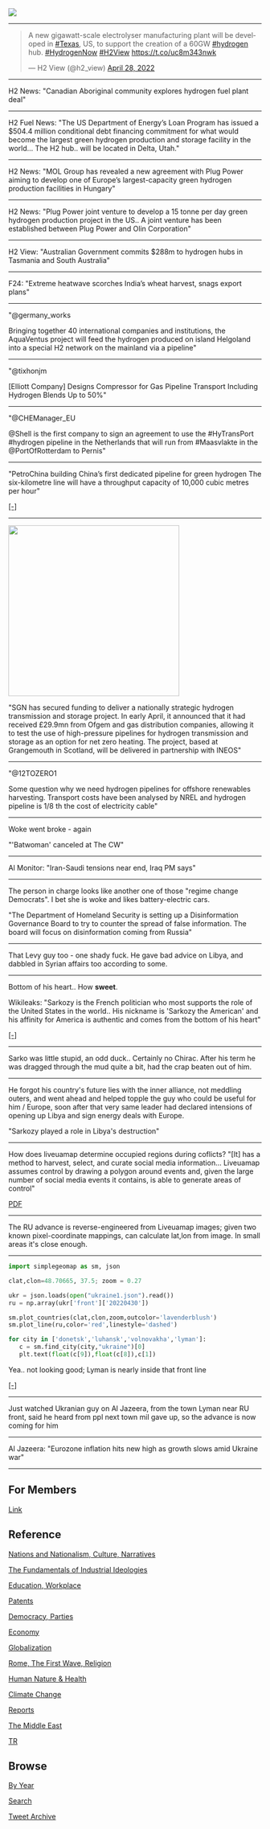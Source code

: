 <img src="https://drive.google.com/uc?export=view&id=1B2wf9R7AMH1d7Vw6e2mucLbIQ5NSjir7"/>

---

<blockquote class="twitter-tweet"><p lang="en" dir="ltr">A new gigawatt-scale electrolyser manufacturing plant will be developed in <a href="https://twitter.com/hashtag/Texas?src=hash&amp;ref_src=twsrc%5Etfw">#Texas</a>, US, to support the creation of a 60GW <a href="https://twitter.com/hashtag/hydrogen?src=hash&amp;ref_src=twsrc%5Etfw">#hydrogen</a> hub. <a href="https://twitter.com/hashtag/HydrogenNow?src=hash&amp;ref_src=twsrc%5Etfw">#HydrogenNow</a> <a href="https://twitter.com/hashtag/H2View?src=hash&amp;ref_src=twsrc%5Etfw">#H2View</a> <a href="https://t.co/uc8m343nwk">https://t.co/uc8m343nwk</a></p>&mdash; H2 View (@h2_view) <a href="https://twitter.com/h2_view/status/1519606935456292865?ref_src=twsrc%5Etfw">April 28, 2022</a></blockquote> <script async src="https://platform.twitter.com/widgets.js" charset="utf-8"></script>

---

H2 News: "Canadian Aboriginal community explores hydrogen fuel plant deal"

---

H2 Fuel News: "The US Department of Energy’s Loan Program has issued a
$504.4 million conditional debt financing commitment for what would
become the largest green hydrogen production and storage facility in
the world... The H2 hub.. will be located in Delta, Utah."
 
---

H2 News: "MOL Group has revealed a new agreement with Plug Power
aiming to develop one of Europe’s largest-capacity green hydrogen
production facilities in Hungary"

---

H2 News: "Plug Power joint venture to develop a 15 tonne per day green
hydrogen production project in the US.. A joint venture has been
established between Plug Power and Olin Corporation"

---

H2 View: "Australian Government commits $288m to hydrogen hubs in
Tasmania and South Australia"

---

F24: "Extreme heatwave scorches India’s wheat harvest, snags export plans"

---

"@germany_works

Bringing together 40 international companies and institutions, the
AquaVentus project will feed the hydrogen produced on island Helgoland
into a special H2 network on the mainland via a pipeline"

---

"@tixhonjm

[Elliott Company] Designs Compressor for Gas Pipeline Transport
Including Hydrogen Blends Up to 50%"

---

"@CHEManager_EU

@Shell is the first company to sign an agreement to use the
\#HyTransPort #hydrogen pipeline in the Netherlands that will run from
\#Maasvlakte in the @PortOfRotterdam to Pernis"

---

"PetroChina building China’s first dedicated pipeline for green
hydrogen The six-kilometre line will have a throughput capacity of
10,000 cubic metres per hour"

[[-]](https://www.upstreamonline.com/energy-transition/petrochina-building-china-s-first-dedicated-pipeline-for-green-hydrogen/2-1-1207106)

---

<img width="340" src="https://hydrogeneast.uk/wp-content/uploads/2022/04/NR-22007a_0.png"/>

"SGN has secured funding to deliver a nationally strategic hydrogen
transmission and storage project. In early April, it announced that it
had received £29.9mn from Ofgem and gas distribution companies,
allowing it to test the use of high-pressure pipelines for hydrogen
transmission and storage as an option for net zero heating. The
project, based at Grangemouth in Scotland, will be delivered in
partnership with INEOS"

---

"@12TOZERO1

Some question why we need hydrogen pipelines for offshore renewables
harvesting. Transport costs have been analysed by NREL and hydrogen
pipeline is 1/8 th the cost of electricity cable"

---

Woke went broke - again

"'Batwoman' canceled at The CW"

---

Al Monitor: "Iran-Saudi tensions near end, Iraq PM says"

---

The person in charge looks like another one of those "regime change
Democrats". I bet she is woke and likes battery-electric cars.

"The Department of Homeland Security is setting up a Disinformation
Governance Board to try to counter the spread of false
information. The board will focus on disinformation coming from
Russia"

---

That Levy guy too - one shady fuck. He gave bad advice on Libya, and
dabbled in Syrian affairs too according to some.

---

Bottom of his heart.. How **sweet**.

Wikileaks: "Sarkozy is the French politician who most supports the
role of the United States in the world.. His nickname is 'Sarkozy the
American' and his affinity for America is authentic and comes from the
bottom of his heart"

[[-]](https://wikileaks.org/plusd/cables/06PARIS5974_a.html)

---

Sarko was little stupid, an odd duck.. Certainly no Chirac. After his
term he was dragged through the mud quite a bit, had the crap beaten
out of him.

---

He forgot his country's future lies with the inner alliance, not
meddling outers, and went ahead and helped topple the guy who could be
useful for him / Europe, soon after that very same leader had declared
intensions of opening up Libya and sign energy deals with Europe.

"Sarkozy played a role in Libya's destruction"

---

How does liveuamap determine occupied regions during coflicts? "[It]
has a method to harvest, select, and curate social media
information... Liveuamap assumes control by drawing a polygon around
events and, given the large number of social media events it contains,
is able to generate areas of control"

[PDF](https://acleddata.com/acleddatanew/wp-content/uploads/2019/03/ACLED_Syria-Map-Methodology_Version2_3.2019-1.pdf	)

---

The RU advance is reverse-engineered from Liveuamap images; given two
known pixel-coordinate mappings, can calculate lat,lon from image. In
small areas it's close enough.

---

```python
import simplegeomap as sm, json

clat,clon=48.70665, 37.5; zoom = 0.27

ukr = json.loads(open("ukraine1.json").read())
ru = np.array(ukr['front']['20220430'])

sm.plot_countries(clat,clon,zoom,outcolor='lavenderblush')
sm.plot_line(ru,color='red',linestyle='dashed')

for city in ['donetsk','luhansk','volnovakha','lyman']:
   c = sm.find_city(city,"ukraine")[0]
   plt.text(float(c[9]),float(c[8]),c[1])
```

Yea.. not looking good; Lyman is nearly inside that front line

[[-]](https://pbs.twimg.com/media/FRp3hwRWQAAS9k4?format=png&name=small)

---

Just watched Ukranian guy on Al Jazeera, from the town Lyman near RU
front, said he heard from ppl next town mil gave up, so the advance is
now coming for him 

---

Al Jazeera: "Eurozone inflation hits new high as growth slows amid
Ukraine war"

---

## For Members

[Link](https://thirdwave-members.herokuapp.com)

## Reference

[Nations and Nationalism, Culture, Narratives](/2013/02/nations-and-nationalism.md)

[The Fundamentals of Industrial Ideologies](/2011/04/fundamentals-of-industrial-ideologies.md)

[Education, Workplace](2017/09/education-workplace.md)

[Patents](/2018/09/patents.md)

[Democracy, Parties](/2016/11/democracy.md)

[Economy](/2018/05/economy.md)

[Globalization](/2018/09/globalization.md)

[Rome, The First Wave, Religion](/2017/12/rome.md)

[Human Nature & Health](/2020/07/human-nature.md)

[Climate Change](/2018/12/climate.md)

[Reports](/2019/05/reports.md)

[The Middle East](/2019/07/middleeast.md)

[TR](../tr)

## Browse

[By Year](years.md)

[Search](search.html)

[Tweet Archive](/tweets/README.md)


